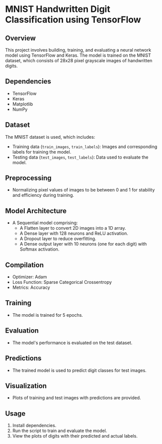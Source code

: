 # MNIST Handwritten Digit Classification using TensorFlow

## Overview
This project involves building, training, and evaluating a neural network model using TensorFlow and Keras. The model is trained on the MNIST dataset, which consists of 28x28 pixel grayscale images of handwritten digits.

## Dependencies
- TensorFlow
- Keras
- Matplotlib
- NumPy

## Dataset
The MNIST dataset is used, which includes:
- Training data (`train_images`, `train_labels`): Images and corresponding labels for training the model.
- Testing data (`test_images`, `test_labels`): Data used to evaluate the model.

## Preprocessing
- Normalizing pixel values of images to be between 0 and 1 for stability and efficiency during training.

## Model Architecture
- A Sequential model comprising:
  - A Flatten layer to convert 2D images into a 1D array.
  - A Dense layer with 128 neurons and ReLU activation.
  - A Dropout layer to reduce overfitting.
  - A Dense output layer with 10 neurons (one for each digit) with Softmax activation.

## Compilation
- Optimizer: Adam
- Loss Function: Sparse Categorical Crossentropy
- Metrics: Accuracy

## Training
- The model is trained for 5 epochs.

## Evaluation
- The model's performance is evaluated on the test dataset.

## Predictions
- The trained model is used to predict digit classes for test images.

## Visualization
- Plots of training and test images with predictions are provided.

## Usage
1. Install dependencies.
2. Run the script to train and evaluate the model.
3. View the plots of digits with their predicted and actual labels.
